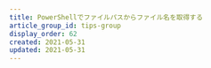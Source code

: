 ```yaml
---
title: PowerShellでファイルパスからファイル名を取得する
article_group_id: tips-group
display_order: 62
created: 2021-05-31
updated: 2021-05-31
---
```

